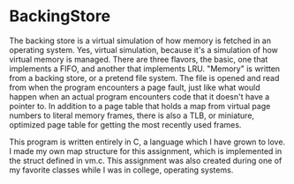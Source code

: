 # BackingStore
The backing store is a virtual simulation of how memory is fetched in an operating system.  Yes, virtual simulation, because it's a simulation of how virtual memory is managed.  There are three flavors, the basic, one that implements a FIFO, and another that implements LRU.  "Memory" is written from a backing store, or a pretend file system.  The file is opened and read from when the program encounters a page fault, just like what would happen when an actual program encounters code that it doesn't have a pointer to.  In addition to a page table that holds a map from virtual page numbers to literal memory frames, there is also a TLB, or miniature, optimized page table for getting the most recently used frames.

This program is written entirely in C, a language which I have grown to love.  I made my own map structure for this assignment, which is implemented in the struct defined in vm.c.  This assignment was also created during one of my favorite classes while I was in college, operating systems.
